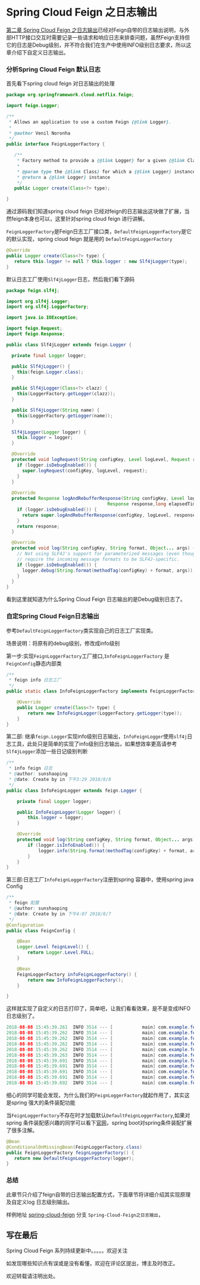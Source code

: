 

# Spring Cloud Feign 之日志输出

[第二章 Spring Cloud Feign 之日志输出](https://www.jianshu.com/p/415943eca709)已经对Feign自带的日志输出说明，与外部HTTP接口交互时需要记录一些请求和响应日志来排查问题，虽然Feign支持但它的日志是Debug级别，并不符合我们在生产中使用INFO级别日志要求，所以这章介绍下自定义日志输出。

### 分析Spring Cloud Feign 默认日志

首先看下spring cloud feign 对日志输出的处理

```java
package org.springframework.cloud.netflix.feign;

import feign.Logger;

/**
 * Allows an application to use a custom Feign {@link Logger}.
 *
 * @author Venil Noronha
 */
public interface FeignLoggerFactory {

   /**
    * Factory method to provide a {@link Logger} for a given {@link Class}.
    *
    * @param type the {@link Class} for which a {@link Logger} instance is to be created
    * @return a {@link Logger} instance
    */
   public Logger create(Class<?> type);

}
```

通过源码我们知道spring cloud feign 已经对feign的日志输出这块做了扩展，当然feign本身也可以，这里针对spring cloud feign 进行讲解。

`FeignLoggerFactory`是Feign日志工厂接口类，`DefaultFeignLoggerFactory`是它的默认实现，spring cloud feign 就是用的 `DefaultFeignLoggerFactory`

```java
@Override
public Logger create(Class<?> type) {
   return this.logger != null ? this.logger : new Slf4jLogger(type);
}
```

默认日志工厂使用`Slf4jLogger`日志，然后我们看下源码

```java
package feign.slf4j;

import org.slf4j.Logger;
import org.slf4j.LoggerFactory;

import java.io.IOException;

import feign.Request;
import feign.Response;

public class Slf4jLogger extends feign.Logger {

  private final Logger logger;

  public Slf4jLogger() {
    this(feign.Logger.class);
  }

  public Slf4jLogger(Class<?> clazz) {
    this(LoggerFactory.getLogger(clazz));
  }

  public Slf4jLogger(String name) {
    this(LoggerFactory.getLogger(name));
  }

  Slf4jLogger(Logger logger) {
    this.logger = logger;
  }

  @Override
  protected void logRequest(String configKey, Level logLevel, Request request) {
    if (logger.isDebugEnabled()) {
      super.logRequest(configKey, logLevel, request);
    }
  }
    
  @Override
  protected Response logAndRebufferResponse(String configKey, Level logLevel, 
                                      Response response,long elapsedTime) throws IOException {
    if (logger.isDebugEnabled()) {
      return super.logAndRebufferResponse(configKey, logLevel, response, elapsedTime);
    }
    return response;
  }

  @Override
  protected void log(String configKey, String format, Object... args) {
    // Not using SLF4J's support for parameterized messages (even though it would be more efficient) because it would
    // require the incoming message formats to be SLF4J-specific.
    if (logger.isDebugEnabled()) {
      logger.debug(String.format(methodTag(configKey) + format, args));
    }
  }
}
```

看到这里就知道为什么Spring Cloud Feign 日志输出的是Debug级别日志了。

### 自定Spring Cloud Feign日志输出

参考`DefaultFeignLoggerFactory`类实现自己的日志工厂实现类。

场景说明：将原有的debug级别，修改成info级别

第一步:实现`FeignLoggerFactory`工厂接口,`InfoFeignLoggerFactory` 是`FeignConfig`静态内部类

```java
/**
 * feign info 日志工厂
 */
public static class InfoFeignLoggerFactory implements FeignLoggerFactory {

    @Override
    public Logger create(Class<?> type) {
        return new InfoFeignLogger(LoggerFactory.getLogger(type));
    }
}
```

第二部: 继承`feign.Logger`实现info级别日志输出，`InfoFeignLogger`使用`slf4j`日志工具，此处只是简单的实现了info级别日志输出，如果想效率更高请参考`Slf4jLogger`添加一些日记级别判断

```java
/**
 * info feign 日志
 * @author: sunshaoping
 * @date: Create by in 下午3:29 2018/8/8
 */
public class InfoFeignLogger extends feign.Logger {

    private final Logger logger;

    public InfoFeignLogger(Logger logger) {
        this.logger = logger;
    }

    @Override
    protected void log(String configKey, String format, Object... args) {
        if (logger.isInfoEnabled()) {
            logger.info(String.format(methodTag(configKey) + format, args));
        }
    }
}
```

第三部:日志工厂`InfoFeignLoggerFactory`注册到spring 容器中，使用spring java Config

```java
/**
 * feign 配置
 * @author: sunshaoping
 * @date: Create by in 下午4:07 2018/8/7
 */
@Configuration
public class FeignConfig {

    @Bean
    Logger.Level feignLevel() {
        return Logger.Level.FULL;
    }

    @Bean
    FeignLoggerFactory infoFeignLoggerFactory() {
        return new InfoFeignLoggerFactory();
    }

}
```

这样就实现了自定义的日志打印了，简单吧，让我们看看效果，是不是变成INFO日志级别了。

```java
2018-08-08 15:45:39.261  INFO 3514 --- [           main] com.example.feign.UserFeign              : [UserFeign#save] ---> POST http://localhost:8080/user HTTP/1.1
2018-08-08 15:45:39.262  INFO 3514 --- [           main] com.example.feign.UserFeign              : [UserFeign#save] Content-Type: application/json;charset=UTF-8
2018-08-08 15:45:39.262  INFO 3514 --- [           main] com.example.feign.UserFeign              : [UserFeign#save] Content-Length: 27
2018-08-08 15:45:39.262  INFO 3514 --- [           main] com.example.feign.UserFeign              : [UserFeign#save] 
2018-08-08 15:45:39.262  INFO 3514 --- [           main] com.example.feign.UserFeign              : [UserFeign#save] {"id":null,"name":"张三"}
2018-08-08 15:45:39.263  INFO 3514 --- [           main] com.example.feign.UserFeign              : [UserFeign#save] ---> END HTTP (27-byte body)
2018-08-08 15:45:39.691  INFO 3514 --- [           main] com.example.feign.UserFeign              : [UserFeign#save] <--- HTTP/1.1 200 (427ms)
2018-08-08 15:45:39.691  INFO 3514 --- [           main] com.example.feign.UserFeign              : [UserFeign#save] content-length: 0
2018-08-08 15:45:39.691  INFO 3514 --- [           main] com.example.feign.UserFeign              : [UserFeign#save] date: Wed, 08 Aug 2018 07:45:39 GMT
2018-08-08 15:45:39.691  INFO 3514 --- [           main] com.example.feign.UserFeign              : [UserFeign#save] 
2018-08-08 15:45:39.692  INFO 3514 --- [           main] com.example.feign.UserFeign              : [UserFeign#save] <--- END HTTP (0-byte body)

```

细心的同学可能会发现，为什么我们的`FeignLoggerFactory`就起作用了，其实这是spring 强大的条件装配功能

当`FeignLoggerFactory`不存在时才加载默认`DefaultFeignLoggerFactory`,如果对spring 条件装配感兴趣的同学可以看下[官网](https://docs.spring.io/spring-boot/docs/2.0.4.RELEASE/reference/htmlsingle/#boot-features-condition-annotations)，spring boot对spring条件装配扩展了很多注解。

```java
@Bean
@ConditionalOnMissingBean(FeignLoggerFactory.class)
public FeignLoggerFactory feignLoggerFactory() {
   return new DefaultFeignLoggerFactory(logger);
}
```

### 总结

此章节只介绍了feign自带的日志输出配置方式，下面章节将详细介绍其实现原理及自定义log 日志级别输出。

样例地址 [spring-cloud-feign](https://github.com/ssp1523/spring-cloud-feign/tree/Spring-Cloud-Feign%E4%B9%8B%E5%88%9D%E4%BD%93%E9%AA%8C)  分支 `Spring-Cloud-Feign之日志输出`，

## 写在最后

Spring Cloud Feign 系列持续更新中。。。。。欢迎关注

如发现哪些知识点有误或是没有看懂，欢迎在评论区提出，博主及时改正。

欢迎转载请注明出处。